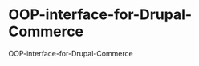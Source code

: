 OOP-interface-for-Drupal-Commerce
=================================

OOP-interface-for-Drupal-Commerce
